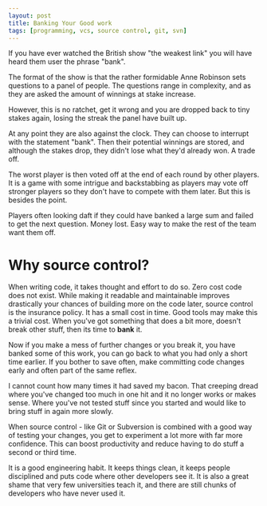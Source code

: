 ```yaml
---
layout: post
title: Banking Your Good work
tags: [programming, vcs, source control, git, svn]
---
```

If you have ever watched the British show "the weakest link" you will have heard them user the phrase "bank".

The format of the show is that the rather formidable Anne Robinson sets questions to a panel of people. The questions range in complexity, and as they are asked the amount of winnings at stake increase.

However, this is no ratchet, get it wrong and you are dropped back to tiny stakes again, losing the streak the panel have built up.

At any point they are also against the clock. They can choose to interrupt with the statement "bank". Then their potential winnings are stored, and although the stakes drop, they didn't lose what they'd already won. A trade off.

The worst player is then voted off at the end of each round by other players. It is a game with some intrigue and backstabbing as players may vote off stronger players so they don't have to compete with them later. But this is besides the point.

Players often looking daft if they could have banked a large sum and failed to get the next question. Money lost. Easy way to make the rest of the team want them off.

# Why source control?

When writing code, it takes thought and effort to do so. Zero cost code does not exist. While making it readable and maintainable improves drastically your chances of building more on the code later, source control is the insurance policy. It has a small cost in time. Good tools may make this a trivial cost. When you've got something that does a bit more, doesn't break other stuff, then its time to **bank** it.

Now if you make a mess of further changes or you break it, you have banked some of this work, you can go back to what you had only a short time earlier. If you bother to save often, make committing code changes early and often part of the same reflex.

I cannot count how many times it had saved my bacon. That creeping dread where you've changed too much in one hit and it no longer works or makes sense. Where you've not tested stuff since you started and would like to bring stuff in again more slowly.

When source control - like Git or Subversion is combined with a good way of testing your changes, you get to experiment a lot more with far more confidence. This can boost productivity and reduce having to do stuff a second or third time.

It is a good engineering habit. It keeps things clean, it keeps people disciplined and puts code where other developers see it. It is also a great shame that very few universities teach it, and there are still chunks of developers who have never used it.
